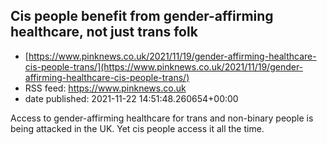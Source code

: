 ## Cis people benefit from gender-affirming healthcare, not just trans folk
 - [https://www.pinknews.co.uk/2021/11/19/gender-affirming-healthcare-cis-people-trans/](https://www.pinknews.co.uk/2021/11/19/gender-affirming-healthcare-cis-people-trans/)
 - RSS feed: https://www.pinknews.co.uk
 - date published: 2021-11-22 14:51:48.260654+00:00

Access to gender-affirming healthcare for trans and non-binary people is being attacked in the UK. Yet cis people access it all the time.

